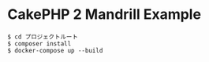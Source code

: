# CakePHP 2 Mandrill Example

```shell
$ cd プロジェクトルート
$ composer install
$ docker-compose up --build
```